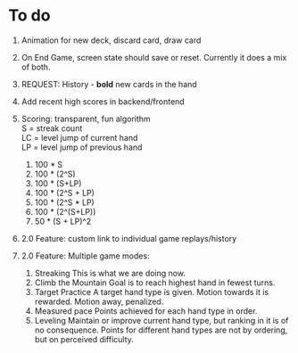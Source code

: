# To do

1. Animation for new deck, discard card, draw card
3. On End Game, screen state should save or reset. Currently it does a mix of both.
15. REQUEST: History - <strong>bold</strong> new cards in the hand
9. Add recent high scores in backend/frontend
8. Scoring: transparent, fun algorithm  
    S = streak count  
    LC = level jump of current hand  
    LP = level jump of previous hand

    1. 100 * S
    2. 100 * (2^S)
    3. 100 * (S+LP)
    4. 100 * (2^S + LP)
    5. 100 * (2^S * LP)
    6. 100 * (2^(S+LP))
    7. 50 * (S + LP)^2

13. 2.0 Feature: custom link to individual game replays/history
14. 2.0 Feature: Multiple game modes:

	1. Streaking
		This is what we are doing now.
	2. Climb the Mountain
		Goal is to reach highest hand in fewest turns.
	3. Target Practice
		A target hand type is given. Motion towards it is rewarded. Motion away, penalized.
	4. Measured pace
		Points achieved for each hand type in order. 
	5. Leveling
		Maintain or improve current hand type, but ranking in it is of no consequence. Points for different hand types are not by ordering, but on perceived difficulty. 
		
		